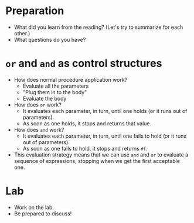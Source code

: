 Preparation
===========
* What did you learn from the reading?  (Let's try to summarize for each
  other.)
* What questions do you have?

<code>or</code> and <code>and</code> as control structures
==========================================================
* How does normal procedure application work?
    * Evaluate all the parameters
    * "Plug them in to the body"
    * Evaluate the body
* How does <code>or</code> work?
    * It evaluates each parameter, in turn, until one holds (or it runs out
    of parameters).
    * As soon as one holds, it stops and returns that value.
* How does <code>and</code> work?
    * It evaluates each parameter, in turn, until one fails to hold (or it 
    runs out of parameters).
    * As soon as one fails to hold, it stops and returns <code>#f</code>.
* This evaluation strategy means that we can use
  <code>and</code> and <code>or</code> to evaluate a sequence of 
  expressions, stopping when we get the first acceptable one.

Lab
===
* Work on [](../Labs/boolean-lab.html)the lab</a>.
* Be prepared to discuss!


